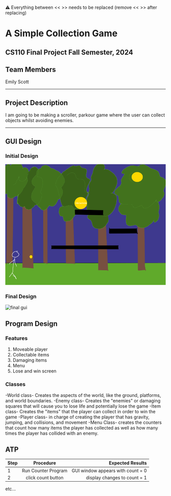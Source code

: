 
:warning: Everything between << >> needs to be replaced (remove << >> after replacing)

# A Simple Collection Game
## CS110 Final Project  Fall Semester, 2024

## Team Members



Emily Scott
***

## Project Description


I am going to be making a scroller, parkour game where the user can collect objects whilst avoiding enemies.
***    

## GUI Design


### Initial Design

![initial gui](assets/gui.jpg)

### Final Design

![final gui](assets/finalgui.jpg)

## Program Design

### Features

1. Moveable player
2. Collectable items
3. Damaging items
4. Menu
5. Lose and win screen

### Classes

-World class- Creates the aspects of the world, like the ground, platforms, and world boundaries.
-Enemy class- Creates the "enemies" or damaging squares that will cause you to lose life and potentially lose the game
-Item class- Creates the "items" that the player can collect in order to win the game
-Player class- in charge of creating the player that has gravity, jumping, and collisions, and movement
-Menu Class- creates the counters that count how many items the player has collected as well as how many times the player has collided with an enemy.

## ATP

| Step                 |Procedure             |Expected Results                   |
|----------------------|:--------------------:|----------------------------------:|
|  1                   | Run Counter Program  |GUI window appears with count = 0  |
|  2                   | click count button   | display changes to count = 1      |
etc...
